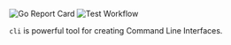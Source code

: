 ![Go Report Card](https://goreportcard.com/badge/github.com/dkharms/yacli)
![Test Workflow](https://github.com/dkharms/yacli/actions/workflows/test.yml/badge.svg)

`cli` is powerful tool for creating Command Line Interfaces.
